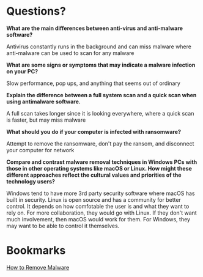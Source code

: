 # Questions?

**What are the main differences between anti-virus and anti-malware software?**

Antivirus constantly runs in the background and can miss malware where anti-malware can be used to scan for any malware

**What are some signs or symptoms that may indicate a malware infection on your PC?**

Slow performance, pop ups, and anything that seems out of ordinary

**Explain the difference between a full system scan and a quick scan when using antimalware software.**

A full scan takes longer since it is looking everywhere, where a quick scan is faster, but may miss malware

**What should you do if your computer is infected with ransomware?**

Attempt to remove the ransomware, don't pay the ransom, and disconnect your computer for network

**Compare and contrast malware removal techniques in Windows PCs with those in other operating systems like macOS or Linux. How might these different approaches reflect the cultural values and priorities of the technology users?**

Windows tend to have more 3rd party security software where macOS has built in security. Linux is open source and has a community for better control. It depends on how comfotable the user is and what they want to rely on. For more collaboration, they would go with Linux. If they don't want much involvement, then macOS would work for them. For Windows, they may want to be able to control it themselves. 



# Bookmarks
[How to Remove Malware](https://www.pcworld.com/article/478239/how-to-remove-malware-from-your-windows-pc.html)